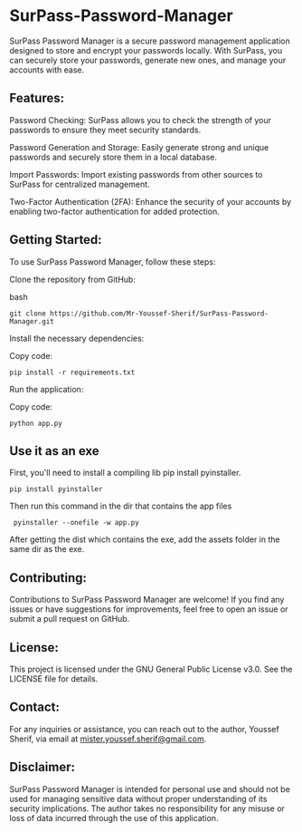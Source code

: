 # SurPass-Password-Manager

SurPass Password Manager is a secure password management application designed to store and encrypt your passwords locally. With SurPass, you can securely store your passwords, generate new ones, and manage your accounts with ease.

## Features:

Password Checking: SurPass allows you to check the strength of your passwords to ensure they meet security standards.

Password Generation and Storage: Easily generate strong and unique passwords and securely store them in a local database.

Import Passwords: Import existing passwords from other sources to SurPass for centralized management.

Two-Factor Authentication (2FA): Enhance the security of your accounts by enabling two-factor authentication for added protection.

## Getting Started:

To use SurPass Password Manager, follow these steps:

Clone the repository from GitHub:

bash

`git clone https://github.com/Mr-Youssef-Sherif/SurPass-Password-Manager.git`

Install the necessary dependencies:

Copy code:

`pip install -r requirements.txt`

Run the application:

Copy code:

`python app.py`

## Use it as an exe

First, you'll need to install a compiling lib pip install pyinstaller.

`pip install pyinstaller`

Then run this command in the dir that contains the app files

` pyinstaller --onefile -w app.py`

After getting the dist which contains the exe, add the assets folder in the same dir as the exe.

## Contributing:

Contributions to SurPass Password Manager are welcome! If you find any issues or have suggestions for improvements, feel free to open an issue or submit a pull request on GitHub.

## License:

This project is licensed under the GNU General Public License v3.0. See the LICENSE file for details.

## Contact:

For any inquiries or assistance, you can reach out to the author, Youssef Sherif, via email at mister.youssef.sherif@gmail.com.


## Disclaimer:

SurPass Password Manager is intended for personal use and should not be used for managing sensitive data without proper understanding of its security implications. The author takes no responsibility for any misuse or loss of data incurred through the use of this application.

